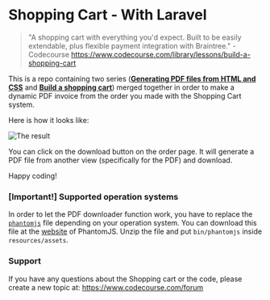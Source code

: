 Shopping Cart - With Laravel
===

> "A shopping cart with everything you'd expect. Built to be easily extendable, plus flexible payment integration with Braintree." - Codecourse https://www.codecourse.com/library/lessons/build-a-shopping-cart

This is a repo containing two series ([**Generating PDF files from HTML and CSS**](https://www.codecourse.com/library/lessons/generate-pdf-from-html-css/introduction) and [**Build a shopping cart**](https://www.codecourse.com/library/lessons/build-a-shopping-cart/introduction)) merged together in order to make a dynamic PDF invoice from the order you made with the Shopping Cart system.

Here is how it looks like:

![The result](http://puu.sh/pyrf3/fd6a5257c3.png)

You can click on the download button on the order page. It will generate a PDF file from another view (specifically for the PDF) and download.

Happy coding!

### [Important!] Supported operation systems
In order to let the PDF downloader function work, you have to replace the [`phantomjs`](https://github.com/matthijs110/shopping-cart/blob/master/resources/phantomjs) file depending on your operation system. You can download this file at the [website](http://phantomjs.org/download.html) of PhantomJS. Unzip the file and put `bin/phantomjs` inside `resources/assets`. 

### Support
If you have any questions about the Shopping cart or the code, please create a new topic at:
https://www.codecourse.com/forum
